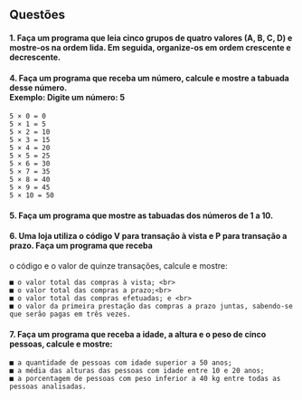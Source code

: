 ## Questões
#### 1. Faça um programa que leia cinco grupos de quatro valores (A, B, C, D) e mostre-os na ordem lida. Em seguida, organize-os em ordem crescente e decrescente.

#### 4. Faça um programa que receba um número, calcule e mostre a tabuada desse número. <br>Exemplo: Digite um número: 5

    5 × 0 = 0
    5 × 1 = 5
    5 × 2 = 10 
    5 × 3 = 15 
    5 × 4 = 20 
    5 × 5 = 25 
    5 × 6 = 30 
    5 × 7 = 35 
    5 × 8 = 40
    5 × 9 = 45 
    5 × 10 = 50

#### 5. Faça um programa que mostre as tabuadas dos números de 1 a 10.

#### 6. Uma loja utiliza o código V para transação à vista e P para transação a prazo. Faça um programa que receba
o código e o valor de quinze transações, calcule e mostre:<br>

    ■ o valor total das compras à vista; <br>
    ■ o valor total das compras a prazo;<br>
    ■ o valor total das compras efetuadas; e <br>
    ■ o valor da primeira prestação das compras a prazo juntas, sabendo-se que serão pagas em três vezes.

#### 7. Faça um programa que receba a idade, a altura e o peso de cinco pessoas, calcule e mostre: <br>
    ■ a quantidade de pessoas com idade superior a 50 anos;
    ■ a média das alturas das pessoas com idade entre 10 e 20 anos;
    ■ a porcentagem de pessoas com peso inferior a 40 kg entre todas as pessoas analisadas.

